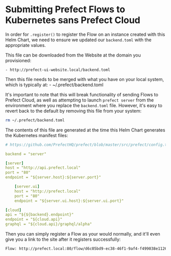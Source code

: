 # Submitting Prefect Flows to Kubernetes sans Prefect Cloud

In order for `.register()` to register the Flow on an instance created with this Helm Chart,
we need to ensure we updated our `backend.toml` with the appropriate values.

This file can be downloaded from the Website at the domain you provisioned:

    - http://prefect-ui-website.local/backend.toml
    
Then this file needs to be merged with what you have on your local system, which is typically at:
    - ~/.prefect/backend.toml

It's important to note that this will break functionality of sending Flows to Prefect Cloud, as well as attempting to 
launch `prefect server` from the environment where you replace the `backend.toml` file. However, it's easy
to revert back to the default by removing this file from your system:

```bash
rm ~/.prefect/backend.toml
```

The contents of this file are generated at the time this Helm Chart generates the Kubernetes manifest files:
```yaml
# https://github.com/PrefectHQ/prefect/blob/master/src/prefect/config.toml

backend = "server"

[server]
host = "http://api.prefect.local"
port = "80"
endpoint = "${server.host}:${server.port}"

    [server.ui]
    host = "http://prefect.local"
    port = "80"
    endpoint = "${server.ui.host}:${server.ui.port}"

[cloud]
api = "${${backend}.endpoint}"
endpoint = "${cloud.api}"
graphql = "${cloud.api}/graphql/alpha"
```

Then you can simply register a Flow as your would normally, and it'll even give you a link to the site after
it registers successfully:
```bash
Flow: http://prefect.local:80/flow/d6c05bd9-ec38-46f1-9af4-f499038e1126
```
